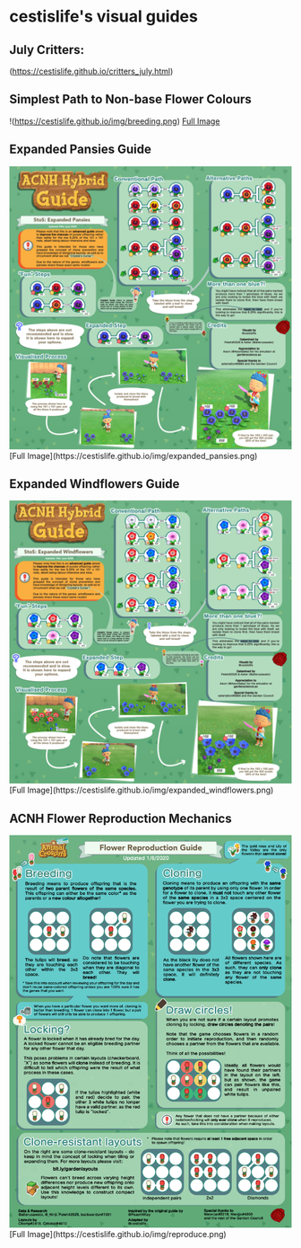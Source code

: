 # cestislife's visual guides

## July Critters:
(https://cestislife.github.io/critters_july.html)

## Simplest Path to Non-base Flower Colours
!(https://cestislife.github.io/img/breeding.png)
[Full Image](https://cestislife.github.io/img/breeding.png)

## Expanded Pansies Guide
<img src="img\expanded_pansies.png">
[Full Image](https://cestislife.github.io/img/expanded_pansies.png)

## Expanded Windflowers Guide
<img src="img\expanded_windflowers.png">
[Full Image](https://cestislife.github.io/img/expanded_windflowers.png)

## ACNH Flower Reproduction Mechanics
<img src="img\reproduce.png">
[Full Image](https://cestislife.github.io/img/reproduce.png)
